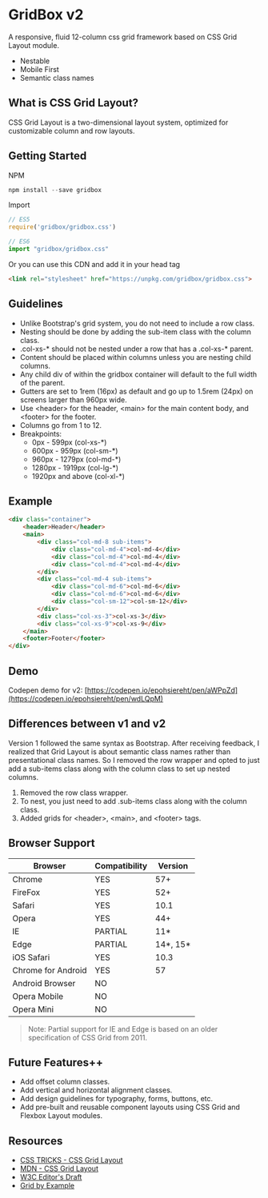 GridBox v2
===========
A responsive, fluid 12-column css grid framework based on CSS Grid Layout module.
- Nestable
- Mobile First
- Semantic class names

## What is CSS Grid Layout?
CSS Grid Layout is a two-dimensional layout system, optimized for customizable column and row layouts.

## Getting Started
NPM
```javascript
npm install --save gridbox
```
Import
```js
// ES5
require('gridbox/gridbox.css')

// ES6
import "gridbox/gridbox.css"
```

Or you can use this CDN and add it in your head tag
```html
<link rel="stylesheet" href="https://unpkg.com/gridbox/gridbox.css">
```

## Guidelines
- Unlike Bootstrap's grid system, you do not need to include a row class. 
- Nesting should be done by adding the sub-item class with the column class.
- .col-xs-* should not be nested under a row that has a .col-xs-* parent.
- Content should be placed within columns unless you are nesting child columns.
- Any child div of within the gridbox container will default to the full width of the parent.
- Gutters are set to 1rem (16px) as default and go up to 1.5rem (24px) on screens larger than 960px wide.
- Use \<header> for the header, \<main> for the main content body, and \<footer> for the footer.
- Columns go from 1 to 12.
- Breakpoints: 
    - 0px - 599px (col-xs-\*)
    - 600px - 959px (col-sm-\*)
    - 960px - 1279px (col-md-\*)
    - 1280px - 1919px (col-lg-\*)
    - 1920px and above (col-xl-\*)

## Example

```html
<div class="container">
    <header>Header</header>
    <main>
        <div class="col-md-8 sub-items">
            <div class="col-md-4">col-md-4</div>
            <div class="col-md-4">col-md-4</div>
            <div class="col-md-4">col-md-4</div>
        </div>
        <div class="col-md-4 sub-items">
            <div class="col-md-6">col-md-6</div>
            <div class="col-md-6">col-md-6</div>
            <div class="col-sm-12">col-sm-12</div>
        </div>
        <div class="col-xs-3">col-xs-3</div>
        <div class="col-xs-9">col-xs-9</div>
    </main>
    <footer>Footer</footer>
</div>
```

## Demo
Codepen demo for v2: [https://codepen.io/epohsiereht/pen/aWPpZd](https://codepen.io/epohsiereht/pen/wdLQpM)

## Differences between v1 and v2
Version 1 followed the same syntax as Bootstrap. After receiving feedback, I realized that Grid Layout is about semantic class names rather than presentational class names. So I removed the row wrapper and opted to just add a sub-items class along with the column class to set up nested columns.
1. Removed the row class wrapper.
2. To nest, you just need to add .sub-items class along with the column class.
3. Added grids for \<header>, \<main>, and \<footer> tags.

## Browser Support
| Browser             | Compatibility           | Version  |
| ------------------- |-------------------------| ------- |
| Chrome              | YES                     | 57+  |
| FireFox             | YES                     | 52+  |
| Safari              | YES                     | 10.1 |
| Opera               | YES                     | 44+  |
| IE                  | PARTIAL                 | 11* |
| Edge                | PARTIAL                 | 14*, 15* |
| iOS Safari          | YES                     | 10.3 |
| Chrome for Android  | YES                     | 57  |
| Android Browser     | NO                      |  |
| Opera Mobile        | NO                      |  |
| Opera Mini          | NO                      |  |
> Note: Partial support for IE and Edge is based on an older specification of CSS Grid from 2011. 

## Future Features++
- Add offset column classes.
- Add vertical and horizontal alignment classes.
- Add design guidelines for typography, forms, buttons, etc.
- Add pre-built and reusable component layouts using CSS Grid and Flexbox Layout modules.

## Resources
- [CSS TRICKS - CSS Grid Layout](https://css-tricks.com/snippets/css/complete-guide-grid)
- [MDN - CSS Grid Layout](https://developer.mozilla.org/en-US/docs/Web/CSS/CSS_Grid_Layout)
- [W3C Editor's Draft](https://drafts.csswg.org/css-grid)
- [Grid by Example](https://gridbyexample.com/)